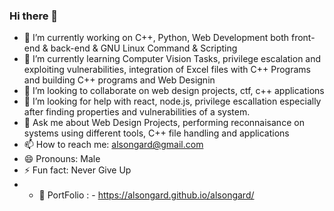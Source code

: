 ### Hi there 👋

<!--**alsongard/alsongard** is a ✨ _special_ ✨ repository because its `README.md` (this file) appears on your GitHub profile.

Here are some ideas to get you started:
-->
- 🔭 I’m currently working on C++, Python, Web Development both front-end & back-end & GNU Linux Command & Scripting
- 🌱 I’m currently learning Computer Vision Tasks, privilege escalation and exploiting vulnerabilities, integration of Excel files with C++ Programs and building C++ programs and Web Designin
- 👯 I’m looking to collaborate on web design projects, ctf, c++ applications
- 🤔 I’m looking for help with react, node.js, privilege escallation especially after finding properties and vulnerabilities of a system.
- 💬 Ask me about Web Design Projects, performing reconnaisance on systems using different tools, C++ file handling and applications
- 📫 How to reach me: alsongard@gmail.com
- 😄 Pronouns: Male
- ⚡ Fun fact: Never Give Up
- - 🔭 PortFolio : - https://alsongard.github.io/alsongard/

